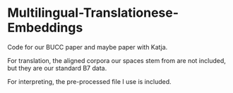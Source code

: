 # Multilingual-Translationese-Embeddings
Code for our BUCC paper and maybe paper with Katja.

For translation, the aligned corpora our spaces stem from are not included, but they are our standard B7 data.

For interpreting, the pre-processed file I use is included.
